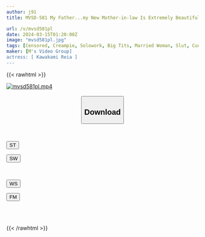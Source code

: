 ```yaml
---
author: j91
title: MVSD-581 My Father...my New Mother-in-law Is Extremely Beautiful And Cute, But There Are A Lot Of Things Wrong With Her... Reia Kawakami, A Drunk Slutty Wife Who Plays With My Sexual Desire And Enjoys Creampie Sex With A Smile While My Father Is Away

url: /v/mvsd581pl
date: 2024-03-15T01:20:00Z
image: "mvsd581pl.jpg"
tags: [Censored, Creampie, Solowork, Big Tits, Married Woman, Slut, Cuckold	]
maker: [M's Video Group]
actress: [ Kawakami Reia ]
---
```



{{< rawhtml >}}

<div class="video" data-videoid="QwPgGKPG3qCgXz">
    <a href="javascript:;">
        <img src="/v/mvsd581pl/mvsd581pl.jpg" width="WIDTH" height="HEIGHT" alt="mvsd581pl.mp4" loading="lazy">
    </a>
</div>

<script type="text/javascript" src="https://j91.asia/asset/on-demand-st.js"></script>

<br>
  <link rel="stylesheet" href="https://j91.asia/asset/bs5.css">
  
  <center>
  <button class="btn btn-primary" type="button" data-bs-toggle="collapse" data-bs-target=".multi-collapse" aria-expanded="false" aria-controls="multiCollapseExample1 multiCollapseExample2"><h2>Download</h2></button></center>
</p>
<div class="row">
  <div class="col">
    <div class="collapse multi-collapse" id="multiCollapseExample1">
      <div class="card card-body">
	      	      <br>
<div class="buttons">  
<p><a href="https://streamtape.to/v/QwPgGKPG3qCgXz" target="_blank"><button class="btn-hover color-3"><i class="fa fa-download"></i> ST</button></a></p>
<p><a href="https://cdnwish.com/u0kcn708edjv" target="_blank"><button class="btn-hover color-2"><i class="fa fa-download"></i> SW</button></a></p></div>
    </div>
  </div>
</div>
  <div class="col">
    <div class="collapse multi-collapse" id="multiCollapseExample2">
      <div class="card card-body">
	      <br>
<div class="buttons">
<p><a href="javascript:;"><button class="btn-hover color-9"><i class="fa fa-download"></i> WS</button></a></p>
<p><a href="javascript:;"><button class="btn-hover color-8"><i class="fa fa-download"></i> FM</button></a></p></div>
<br><br>
      </div>
    </div>
  </div>
</div>

{{< /rawhtml >}}